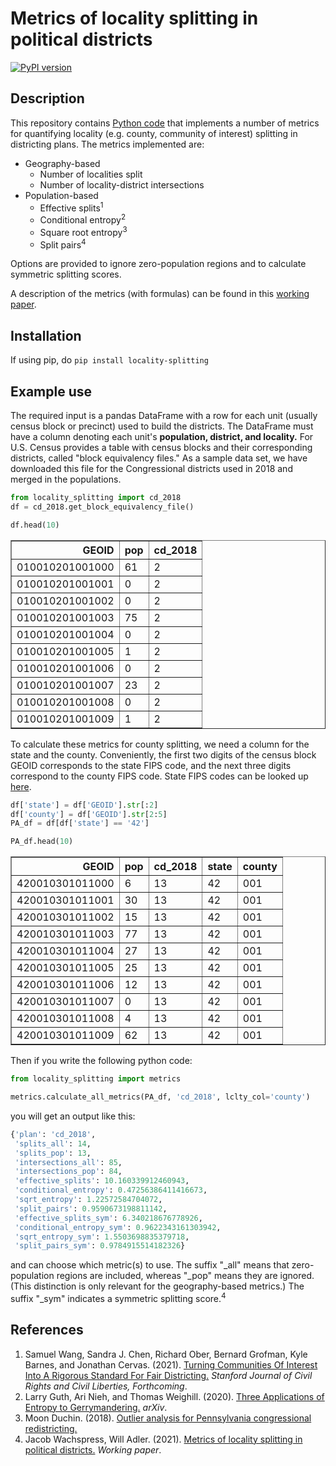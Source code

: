 


# Metrics of locality splitting in political districts
[![PyPI version](https://badge.fury.io/py/locality-splitting.svg)](https://badge.fury.io/py/locality-splitting)

## Description
This repository contains [Python code](metrics.py) that implements a number of metrics for quantifying locality (e.g. county, community of interest) splitting in districting plans. The metrics implemented are:
- Geography-based
	- Number of localities split
	- Number of locality-district intersections
- Population-based
	- Effective splits<sup>1</sup>
	- Conditional entropy<sup>2</sup>
	- Square root entropy<sup>3</sup>
	- Split pairs<sup>4</sup>

Options are provided to ignore zero-population regions and to calculate symmetric splitting scores.

A description of the metrics (with formulas) can be found in this [working paper](metrics_description_working_paper.pdf).

## Installation
If using pip, do `pip install locality-splitting`

## Example use
The required input is a pandas DataFrame with a row for each unit (usually census block or precinct) used to build the districts. The DataFrame must have a column denoting each unit's **population, district, and locality.** For U.S. Census provides a table with census blocks and their corresponding districts, called "block equivalency files." As a sample data set, we have downloaded this file for the Congressional districts used in 2018 and merged in the populations.

```python 
from locality_splitting import cd_2018
df = cd_2018.get_block_equivalency_file()

df.head(10)
```

<div>
<table border="1" class="dataframe">
  <thead>
    <tr style="text-align: right;">
      <th>GEOID</th>
      <th>pop</th>
      <th>cd_2018</th>
    </tr>
  </thead>
  <tbody>
    <tr>
      <td>010010201001000</td>
      <td>61</td>
      <td>2</td>
    </tr>
    <tr>
      <td>010010201001001</td>
      <td>0</td>
      <td>2</td>
    </tr>
    <tr>
      <td>010010201001002</td>
      <td>0</td>
      <td>2</td>
    </tr>
    <tr>
      <td>010010201001003</td>
      <td>75</td>
      <td>2</td>
    </tr>
    <tr>
      <td>010010201001004</td>
      <td>0</td>
      <td>2</td>
    </tr>
    <tr>
      <td>010010201001005</td>
      <td>1</td>
      <td>2</td>
    </tr>
    <tr>
      <td>010010201001006</td>
      <td>0</td>
      <td>2</td>
    </tr>
    <tr>
      <td>010010201001007</td>
      <td>23</td>
      <td>2</td>
    </tr>
    <tr>
      <td>010010201001008</td>
      <td>0</td>
      <td>2</td>
    </tr>
    <tr>
      <td>010010201001009</td>
      <td>1</td>
      <td>2</td>
    </tr>
  </tbody>
</table>
</div>

To calculate these metrics for county splitting, we need a column for the state and the county. Conveniently, the first two digits of the census block GEOID corresponds to the state FIPS code, and the next three digits correspond to the county FIPS code. State FIPS codes can be looked up [here](https://www.nrcs.usda.gov/wps/portal/nrcs/detail/?cid=nrcs143_013696).

```python 
df['state'] = df['GEOID'].str[:2]
df['county'] = df['GEOID'].str[2:5]
PA_df = df[df['state'] == '42']

PA_df.head(10)
```
<div>

<table border="1" class="dataframe">
  <thead>
    <tr style="text-align: right;">
      <th>GEOID</th>
      <th>pop</th>
      <th>cd_2018</th>
      <th>state</th>
      <th>county</th>
    </tr>
  </thead>
  <tbody>
    <tr>
      <td>420010301011000</td>
      <td>6</td>
      <td>13</td>
      <td>42</td>
      <td>001</td>
    </tr>
    <tr>
      <td>420010301011001</td>
      <td>30</td>
      <td>13</td>
      <td>42</td>
      <td>001</td>
    </tr>
    <tr>
      <td>420010301011002</td>
      <td>15</td>
      <td>13</td>
      <td>42</td>
      <td>001</td>
    </tr>
    <tr>
      <td>420010301011003</td>
      <td>77</td>
      <td>13</td>
      <td>42</td>
      <td>001</td>
    </tr>
    <tr>
      <td>420010301011004</td>
      <td>27</td>
      <td>13</td>
      <td>42</td>
      <td>001</td>
    </tr>
    <tr>
      <td>420010301011005</td>
      <td>25</td>
      <td>13</td>
      <td>42</td>
      <td>001</td>
    </tr>
    <tr>
      <td>420010301011006</td>
      <td>12</td>
      <td>13</td>
      <td>42</td>
      <td>001</td>
    </tr>
    <tr>
      <td>420010301011007</td>
      <td>0</td>
      <td>13</td>
      <td>42</td>
      <td>001</td>
    </tr>
    <tr>
      <td>420010301011008</td>
      <td>4</td>
      <td>13</td>
      <td>42</td>
      <td>001</td>
    </tr>
    <tr>
      <td>420010301011009</td>
      <td>62</td>
      <td>13</td>
      <td>42</td>
      <td>001</td>
    </tr>
  </tbody>
</table>
</div>
Then if you write the following python code:

```python 
from locality_splitting import metrics

metrics.calculate_all_metrics(PA_df, 'cd_2018', lclty_col='county')
```
you will get an output like this:
```python
{'plan': 'cd_2018',
 'splits_all': 14,
 'splits_pop': 13,
 'intersections_all': 85,
 'intersections_pop': 84,
 'effective_splits': 10.160339912460943,
 'conditional_entropy': 0.47256386411416673,
 'sqrt_entropy': 1.22572584704072,
 'split_pairs': 0.9590673198811142,
 'effective_splits_sym': 6.340218676778926,
 'conditional_entropy_sym': 0.9622343161303942,
 'sqrt_entropy_sym': 1.5503698835379718,
 'split_pairs_sym': 0.9784915514182326}
```
<div>
and can choose which metric(s) to use. The suffix "_all" means that zero-population regions are included, whereas "_pop" means they are ignored. (This distinction is only relevant for the geography-based metrics.) The suffix "_sym" indicates a symmetric splitting score.<sup>4</sup> 


## References
1. Samuel Wang, Sandra J. Chen, Richard Ober, Bernard Grofman, Kyle Barnes, and Jonathan Cervas. (2021). [Turning Communities Of Interest Into A Rigorous Standard For Fair Districting.](https://papers.ssrn.com/sol3/papers.cfm?abstract_id=3828800) _Stanford Journal of Civil Rights and Civil Liberties, Forthcoming_.
2. Larry Guth, Ari Nieh, and Thomas Weighill. (2020). [Three Applications of Entropy to Gerrymandering.](https://arxiv.org/pdf/2010.14972.pdf) _arXiv_.
3. Moon Duchin. (2018). [Outlier analysis for Pennsylvania congressional redistricting.](https://www.governor.pa.gov/wp-content/uploads/2018/02/md-report.pdf)
4. Jacob Wachspress, Will Adler. (2021). [Metrics of locality splitting in political districts.](https://github.com/jacobwachspress/locality-splitting/blob/master/metrics_description_working_paper.pdf) _Working paper_.
